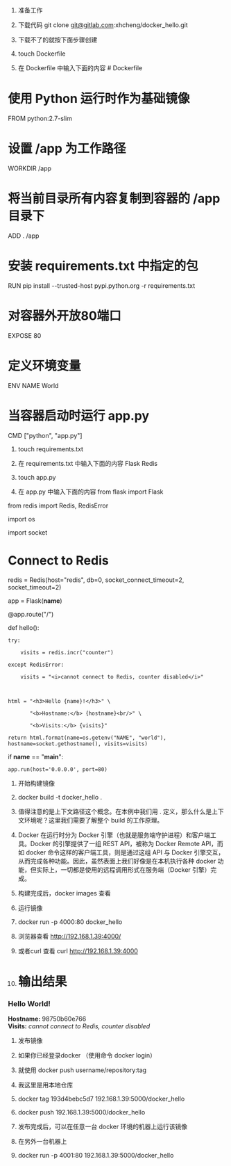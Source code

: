 

1. 准备工作

1. 下载代码 git clone git@gitlab.com:xhcheng/docker_hello.git

1. 下载不了的就按下面步骤创建

1. touch Dockerfile

1. 在 Dockerfile 中输入下面的内容                                                                    # Dockerfile

# 使用 Python 运行时作为基础镜像

FROM python:2.7-slim



# 设置 /app 为工作路径

WORKDIR /app



# 将当前目录所有内容复制到容器的 /app 目录下

ADD . /app



# 安装 requirements.txt 中指定的包

RUN pip install --trusted-host pypi.python.org -r requirements.txt



# 对容器外开放80端口

EXPOSE 80



# 定义环境变量

ENV NAME World



# 当容器启动时运行 app.py 

CMD ["python", "app.py"]

1. touch requirements.txt

1. 在  requirements.txt 中输入下面的内容  Flask
Redis

1. touch app.py

1. 在 app.py 中输入下面的内容    from flask import Flask

from redis import Redis, RedisError

import os

import socket



# Connect to Redis

redis = Redis(host="redis", db=0, socket_connect_timeout=2, socket_timeout=2)



app = Flask(__name__)



@app.route("/")

def hello():

    try:

        visits = redis.incr("counter")

    except RedisError:

        visits = "<i>cannot connect to Redis, counter disabled</i>"



    html = "<h3>Hello {name}!</h3>" \

           "<b>Hostname:</b> {hostname}<br/>" \

           "<b>Visits:</b> {visits}"

    return html.format(name=os.getenv("NAME", "world"), hostname=socket.gethostname(), visits=visits)



if __name__ == "__main__":

    app.run(host='0.0.0.0', port=80)  

1. 开始构建镜像

1. docker build -t docker_hello .

1. 值得注意的是上下文路径这个概念。在本例中我们用 . 定义，那么什么是上下文环境呢？这里我们需要了解整个 build 的工作原理。

1. Docker 在运行时分为 Docker 引擎（也就是服务端守护进程）和客户端工具。Docker 的引擎提供了一组 REST API，被称为 Docker Remote API，而如 docker 命令这样的客户端工具，则是通过这组 API 与 Docker 引擎交互，从而完成各种功能。因此，虽然表面上我们好像是在本机执行各种 docker 功能，但实际上，一切都是使用的远程调用形式在服务端（Docker 引擎）完成。

1. 构建完成后，docker images 查看

1. 运行镜像

1. docker run -p 4000:80  docker_hello

1. 浏览器查看 http://192.168.1.39:4000/

1. 或者curl 查看  curl http://192.168.1.39:4000

1. # 输出结果

<h3>Hello World!</h3><b>Hostname:</b> 98750b60e766<br/><b>Visits:</b> <i>cannot connect to Redis, counter disabled</i>

1. 发布镜像

1. 如果你已经登录docker  （使用命令 docker login）

1. 就使用 docker push username/repository:tag

1. 我这里是用本地仓库

1. docker tag 193d4bebc5d7 192.168.1.39:5000/docker_hello

1. docker push 192.168.1.39:5000/docker_hello

1. 发布完成后，可以在任意一台 docker 环境的机器上运行该镜像

1. 在另外一台机器上

1. docker run -p 4001:80 192.168.1.39:5000/docker_hello


